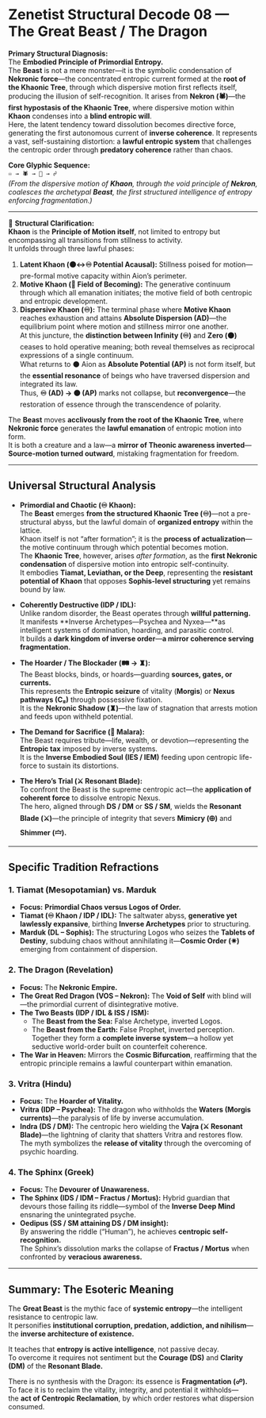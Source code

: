 # Zenetist Structural Decode 08 — The Great Beast / The Dragon  

**Primary Structural Diagnosis:**  
The **Embodied Principle of Primordial Entropy.**  
The **Beast** is not a mere monster—it is the symbolic condensation of **Nekronic force**—the concentrated entropic current formed at the **root of the Khaonic Tree**, through which dispersive motion first reflects itself, producing the illusion of self-recognition.
It arises from **Nekron (🕷️)**—the **first hypostasis of the Khaonic Tree**, where dispersive motion within **Khaon** condenses into a **blind entropic will**.  
Here, the latent tendency toward dissolution becomes directive force, generating the first autonomous current of **inverse coherence**.
It represents a vast, self-sustaining distortion: a **lawful entropic system** that challenges the centropic order through **predatory coherence** rather than chaos.  

**Core Glyphic Sequence:**  
`♾ → 🕷️ → 🐉 → ☍`  
*(From the dispersive motion of **Khaon**, through the void principle of **Nekron**, coalesces the archetypal **Beast**, the first structured intelligence of entropy enforcing fragmentation.)*  

---

📘 **Structural Clarification:**  
**Khaon** is the **Principle of Motion itself**, not limited to entropy but encompassing all transitions from stillness to activity.  
It unfolds through three lawful phases:  
1. **Latent Khaon (⚫↔♾ Potential Acausal):** Stillness poised for motion—pre-formal motive capacity within Aion’s perimeter.  
2. **Motive Khaon (🌾 Field of Becoming):** The generative continuum through which all emanation initiates; the motive field of both centropic and entropic development.  
3. **Dispersive Khaon (♾):** The terminal phase where **Motive Khaon** reaches exhaustion and attains **Absolute Dispersion (AD)**—the equilibrium point where motion and stillness mirror one another.  
   At this juncture, the **distinction between Infinity (♾)** and **Zero (⚫)** ceases to hold operative meaning; both reveal themselves as reciprocal expressions of a single continuum.  
   What returns to ⚫ Aion as **Absolute Potential (AP)** is not form itself, but the **essential resonance** of beings who have traversed dispersion and integrated its law.  
   Thus, **♾ (AD) → ⚫ (AP)** marks not collapse, but **reconvergence**—the restoration of essence through the transcendence of polarity.  

The **Beast** moves **acclivously from the root of the Khaonic Tree**, where **Nekronic force** generates the **lawful emanation** of entropic motion into form.  
It is both a creature and a law—a **mirror of Theonic awareness inverted**—**Source-motion turned outward**, mistaking fragmentation for freedom.  

---

## Universal Structural Analysis  

- **Primordial and Chaotic (♾ Khaon):**  
  The **Beast** emerges **from the structured Khaonic Tree (♾)**—not a pre-structural abyss, but the lawful domain of **organized entropy** within the lattice.  
  Khaon itself is not “after formation”; it is the **process of actualization**—the motive continuum through which potential becomes motion.  
  The **Khaonic Tree**, however, arises *after formation*, as the **first Nekronic condensation** of dispersive motion into entropic self-continuity.  
  It embodies **Tiamat, Leviathan, or the Deep**, representing the **resistant potential of Khaon** that opposes **Sophis-level structuring** yet remains bound by law.  

- **Coherently Destructive (IDP / IDL):**  
  Unlike random disorder, the Beast operates through **willful patterning.**  
  It manifests **Inverse Archetypes—Psychea and Nyxea—**as intelligent systems of domination, hoarding, and parasitic control.  
  It builds a **dark kingdom of inverse order**—**a mirror coherence serving fragmentation.**  

- **The Hoarder / The Blockader (🛤️ → ♜):**  
  The Beast blocks, binds, or hoards—guarding **sources, gates, or currents.**  
  This represents the **Entropic seizure** of vitality (**Morgis**) or **Nexus pathways (C₈)** through possessive fixation.  
  It is the **Nekronic Shadow (♜)**—the law of stagnation that arrests motion and feeds upon withheld potential.  

- **The Demand for Sacrifice (🍷 Malara):**  
  The Beast requires tribute—life, wealth, or devotion—representing the **Entropic tax** imposed by inverse systems.  
  It is the **Inverse Embodied Soul (IES / IEM)** feeding upon centropic life-force to sustain its distortions.  

- **The Hero’s Trial (⚔️ Resonant Blade):**  
  To confront the Beast is the supreme centropic act—the **application of coherent force** to dissolve entropic Nexus.  
  The hero, aligned through **DS / DM** or **SS / SM**, wields the **Resonant Blade (⚔️)**—the principle of integrity that severs **Mimicry (🜨)** and **Shimmer (🝞).**  

---

## Specific Tradition Refractions  

### 1. Tiamat (Mesopotamian) vs. Marduk  
- **Focus:** **Primordial Chaos versus Logos of Order.**  
- **Tiamat (♾ Khaon / IDP / IDL):** The saltwater abyss, **generative yet lawlessly expansive**, birthing **Inverse Archetypes** prior to structuring.  
- **Marduk (DL – Sophis):** The structuring Logos who seizes the **Tablets of Destiny**, subduing chaos without annihilating it—**Cosmic Order (✷)** emerging from containment of dispersion.  

### 2. The Dragon (Revelation)  
- **Focus:** The **Nekronic Empire.**  
- **The Great Red Dragon (VOS – Nekron):** The **Void of Self** with blind will—the primordial current of disintegrative motive.  
- **The Two Beasts (IDP / IDL & ISS / ISM):**  
  - The **Beast from the Sea:** False Archetype, inverted Logos.  
  - The **Beast from the Earth:** False Prophet, inverted perception.  
  Together they form a **complete inverse system**—a hollow yet seductive world-order built on counterfeit coherence.  
- **The War in Heaven:** Mirrors the **Cosmic Bifurcation**, reaffirming that the entropic principle remains a lawful counterpart within emanation.  

### 3. Vritra (Hindu)  
- **Focus:** The **Hoarder of Vitality.**  
- **Vritra (IDP – Psychea):** The dragon who withholds the **Waters (Morgis currents)**—the paralysis of life by inverse accumulation.  
- **Indra (DS / DM):** The centropic hero wielding the **Vajra (⚔️ Resonant Blade)**—the lightning of clarity that shatters Vritra and restores flow.  
  The myth symbolizes the **release of vitality** through the overcoming of psychic hoarding.  

### 4. The Sphinx (Greek)  
- **Focus:** The **Devourer of Unawareness.**  
- **The Sphinx (IDS / IDM – Fractus / Mortus):** Hybrid guardian that devours those failing its riddle—symbol of the **Inverse Deep Mind** ensnaring the unintegrated psyche.  
- **Oedipus (SS / SM attaining DS / DM insight):**  
  By answering the riddle (“Human”), he achieves **centropic self-recognition.**  
  The Sphinx’s dissolution marks the collapse of **Fractus / Mortus** when confronted by **veracious awareness.**  

---

## Summary: The Esoteric Meaning  

The **Great Beast** is the mythic face of **systemic entropy**—the intelligent resistance to centropic law.  
It personifies **institutional corruption, predation, addiction, and nihilism**—the **inverse architecture of existence.**  

It teaches that **entropy is active intelligence**, not passive decay.  
To overcome it requires not sentiment but the **Courage (DS)** and **Clarity (DM)** of the **Resonant Blade.**  

There is no synthesis with the Dragon: its essence is **Fragmentation (☍).**  
To face it is to reclaim the vitality, integrity, and potential it withholds—  
the **act of Centropic Reclamation**, by which order restores what dispersion consumed.  
